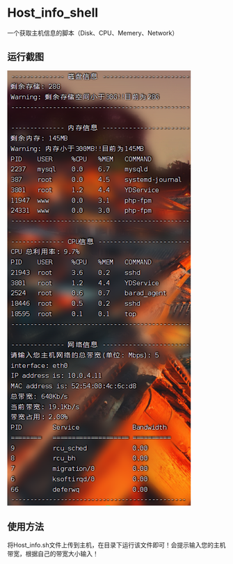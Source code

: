# Host_info_shell
一个获取主机信息的脚本（Disk、CPU、Memery、Network）
## 运行截图

![test](test.png)

## 使用方法

​		将Host_info.sh文件上传到主机，在目录下运行该文件即可！会提示输入您的主机带宽，根据自己的带宽大小输入！
